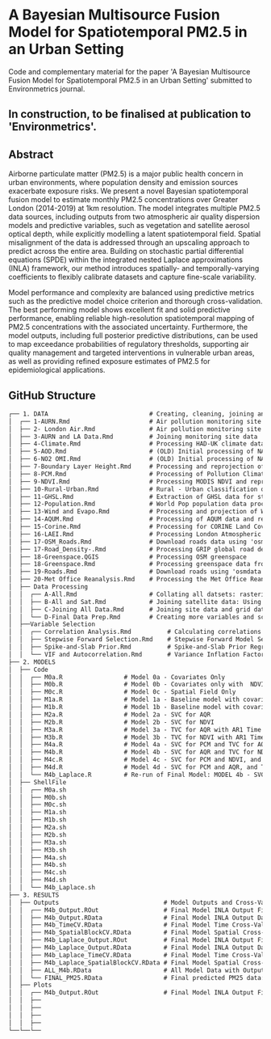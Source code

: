# A Bayesian Multisource Fusion Model for Spatiotemporal PM2.5 in an Urban Setting

Code and complementary material for the paper 'A Bayesian Multisource Fusion Model for Spatiotemporal PM2.5 in an Urban Setting' submitted to Environmetrics journal.

## In construction, to be finalised at publication to 'Environmetrics'.

## Abstract

Airborne particulate matter (PM2.5) is a major public health concern in urban environments, where population density and emission sources exacerbate exposure risks. We present a novel Bayesian spatiotemporal fusion model to estimate monthly PM2.5 concentrations over Greater London (2014-2019) at 1km resolution. The model integrates multiple PM2.5 data sources, including outputs from two atmospheric air quality dispersion models and predictive variables, such as vegetation and satellite aerosol optical depth, while explicitly modelling a latent spatiotemporal field. Spatial misalignment of the data is addressed through an upscaling approach to predict across the entire area. 
Building on stochastic partial differential equations (SPDE) within the integrated nested Laplace approximations (INLA) framework, our method introduces spatially- and temporally-varying coefficients to flexibly calibrate datasets and capture fine-scale variability.

Model performance and complexity are balanced using predictive metrics such as the predictive model choice criterion and thorough cross-validation. The best performing model shows excellent fit and solid predictive performance, enabling reliable high-resolution spatiotemporal mapping of PM2.5 concentrations with the associated uncertainty.
Furthermore, the model outputs, including full posterior predictive distributions, can be used to map exceedance probabilities of regulatory thresholds, supporting air quality management and targeted interventions in vulnerable urban areas, as well as providing refined exposure estimates of PM2.5 for epidemiological applications.

## GitHub Structure

```md
┌── 1. DATA                            # Creating, cleaning, joining and extracting all model data and full potential covariates
│  ┌── 1-AURN.Rmd                      # Air pollution monitoring site data from the Automatic Urban and Rural Network (AURN)
│  ├── 2- London Air.Rmd               # Air pollution monitoring site data from the London Air network
│  ├── 3-AURN and LA Data.Rmd          # Joining monitoring site data
│  ├── 4-Climate.Rmd                   # Processing HAD-UK climate data
│  ├── 5-AOD.Rmd                       # (OLD) Initial processing of NASA MAIAC AOD satellite data with Inverse Distance Weighting for gap filling
│  ├── 6-NO2 OMI.Rmd                   # (OLD) Initial processing of NASA OMI/AURA NO2 column data with Inverse Distance Weighting for gap filling
│  ├── 7-Boundary Layer Height.Rmd     # Processing and reprojection of Boundary Layer Height (BLH) from ERA5 Land
│  ├── 8-PCM.Rmd                       # Processing of Pollution Climate Mapping (PCM) model data
│  ├── 9-NDVI.Rmd                      # Processing MODIS NDVI and reprojection with Inverse Distance Weight
│  ├── 10-Rural-Urban.Rmd              # Rural - Urban classification of UK output areas
│  ├── 11-GHSL.Rmd                     # Extraction of GHSL data for study domain and reprojection
│  ├── 12-Population.Rmd               # World Pop population data processing
│  ├── 13-Wind and Evapo.Rmd           # Processing and projection of Wind and Evapotranspiration/Evaporation from ERA5 Land
│  ├── 14-AQUM.Rmd                     # Processing of AQUM data and reprojection by Inverse Distance Weighting
│  ├── 15-Corine.Rmd                   # Processing for CORINE Land Cover data and categorisation 
│  ├── 16-LAEI.Rmd                     # Processing London Atmospheric Emissions Inventory
│  ├── 17-OSM_Roads.Rmd                # Download roads data using 'osmdata' and creating measures of nearby roads
│  ├── 17-Road_Density-.Rmd            # Processing GRIP global road density data
│  ├── 18-Greenspace.QGIS              # Processing OSM greenspace
│  ├── 18-Greenspace.Rmd               # Processing greenspace data from QGIS
│  ├── 19-Roads.Rmd                    # Download roads using 'osmdata', creating distance to road variables
│  ├── 20-Met Office Reanalysis.Rmd    # Processing the Met Office Reanalysis of the AQUM model
│  ├── Data Processing
│  │  ┌── A-All.Rmd                    # Collating all datsets: rasterisation and extract at monitoring site locations
│  │  ├── B-All and Sat.Rmd            # Joining satellite data: Using Inverse Distance Weighting to gap fill, reproject and extract at monitoring site locations
│  │  ├── C-Joining All Data.Rmd       # Joining site data and grid data and creating various different variables
│  │  └── D-Final Data Prep.Rmd        # Creating more variables and scaling covariates
│  ├──Variable Selection
│  │  ┌── Correlation Analysis.Rmd          # Calculating correlations to PM2.5 and seasonality correlations
│  │  ├── Stepwise Forward Selection.Rmd    # Stepwise Forward Model Selection by the PMCC statistic
│  │  ├── Spike-and-Slab Prior.Rmd          # Spike-and-Slab Prior Regression for variable selection
│  │  └── VIF and Autocorrelation.Rmd       # Variance Inflation Factor (VIF) and Autocorrelation for variable selection
├── 2. MODELS
│  ├── Code
│  │  ┌── M0a.R                 # Model 0a - Covariates Only
│  │  ├── M0b.R                 # Model 0b - Covariates only with  NDVI
│  │  ├── M0c.R                 # Model 0c - Spatial Field Only
│  │  ├── M1a.R                 # Model 1a - Baseline model with covariates and spatial field
│  │  ├── M1b.R                 # Model 1b - Baseline model with covariates and spatial field with NDVI
│  │  ├── M2a.R                 # Model 2a - SVC for AQR
│  │  ├── M2b.R                 # Model 2b - SVC for NDVI
│  │  ├── M3a.R                 # Model 3a - TVC for AQR with AR1 Time
│  │  ├── M3b.R                 # Model 3b - TVC for NDVI with AR1 Time
│  │  ├── M4a.R                 # Model 4a - SVC for PCM and TVC for AQR with AR1 Time
│  │  ├── M4b.R                 # Model 4b - SVC for AQR and TVC for NDVI with AR1 Time
│  │  ├── M4c.R                 # Model 4c - SVC for PCM and NDVI, and TVC for AQR with AR1 Time
│  │  ├── M4d.R                 # Model 4d - SVC for PCM and AQR, and TVC for NDVI with AR1 Time
│  │  └── M4b_Laplace.R         # Re-run of Final Model: MODEL 4b - SVC for AQR and TVC for NDVI with AR1 Time with 'Laplace' method
│  ├── ShellFile
│  │  ┌── M0a.sh
│  │  ├── M0b.sh
│  │  ├── M0c.sh
│  │  ├── M1a.sh
│  │  ├── M1b.sh
│  │  ├── M2a.sh
│  │  ├── M2b.sh
│  │  ├── M3a.sh
│  │  ├── M3b.sh
│  │  ├── M4a.sh
│  │  ├── M4b.sh
│  │  ├── M4c.sh
│  │  ├── M4d.sh
│  │  └── M4b_Laplace.sh
├── 3. RESULTS
│  ├── Outputs                             # Model Outputs and Cross-Validation
│  │  ┌── M4b_Output.ROut                  # Final Model INLA Output File
│  │  ├── M4b_Output.RData                 # Final Model INLA Output Data
│  │  ├── M4b_TimeCV.RData                 # Final Model Time Cross-Validation INLA Output Data
│  │  ├── M4b_SpatialBlockCV.RData         # Final Model Spatial Cross-Validation INLA Output Data
│  │  ├── M4b_Laplace_Output.ROut          # Final Model INLA Output File
│  │  ├── M4b_Laplace_Output.RData         # Final Model INLA Output Data
│  │  ├── M4b_Laplace_TimeCV.RData         # Final Model Time Cross-Validation INLA Output Data
│  │  ├── M4b_Laplace_SpatialBlockCV.RData # Final Model Spatial Cross-Validation INLA Output Data
│  │  ├── ALL_M4b.RData                    # All Model Data with Outputs: Dataframe of all data with final model output
│  │  └── FINAL_PM25.RData                 # Final predicted PM25 data: observed, predicted, sd, quantiles, etc
│  ├── Plots                             
│  │  ┌── M4b_Output.ROut                  # Final Model INLA Output File
│  │  ├──
│  │  ├──
│  │  ├──
│  │  ├──
└──└──└──

